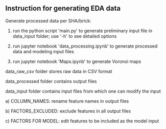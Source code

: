 ## Instruction for generating EDA data


Generate processed data per SHA/brick: 

1) run the python script 'main.py' to generate preliminary input file in data_input folder; use '-h' to see detailed options

2) run jupyter notebook 'data_processing.ipynb' to generate processed data and modeling input files

3) run jupyter notebook 'Maps.ipynb' to generate Voronoi maps

data_raw_csv folder stores raw data in CSV format

data_processed folder contains output files

data_input folder contains input files from which one can modify the input

a) COLUMN_NAMES: rename feature names in output files

b) FACTORS_EXCLUDED: exclude features in all output files

c) FACTORS FOR MODEL: edit features to be included as the model input




